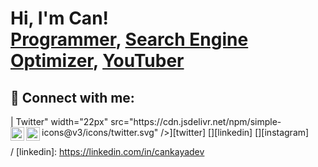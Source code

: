 <h1>Hi, I'm Can! <br/><a href="https://github.com/cankayadev
1">Programmer</a>, <a href="https://www.linkedin.com/in/cankayadev
/">Search Engine Optimizer</a>, <a href="https://www.youtube.com/c/cankayadev
">YouTuber</a></h1>

<!-- <h2>👨‍💻 Software Development Projects:</h2>

- <b>Data Structures and Algorithms Practice (AlgoExpert)</b>
  - [Praciting DS & Algos in Python](https://github.com/cankayadev
1/Algorithms-Practice)
- <b>Full Stack Web App (React, NodeJS, Azure, and Machine Learning Components)</b>
  - [Image Analysis Middleware](https://github.com/cankayadev
1/4chan-Image-Analysis-Middleware-C964) <b><i>(Potentially NSFW)</b></i>
- <b>PowerShell</b>
  - [Windows EventLog: Failed RDP Logins Source IP to full GeoData Conversion](https://github.com/cankayadev
1/Sentinel-Lab)
  - [JWipe (Disk Wiping Utility)](https://github.com/cankayadev
1/Jwipe.PowerShell)
  - [Active Directory Bulk User Creation](https://github.com/cankayadev
1/AD_PS)
  - [FIM (File Integrity Monitor)](https://github.com/cankayadev
1/PowerShell-Integrity-FIM)
- <b>C# (.NET Desktop Applications)</b>
  - [Ransomware Proof of Concept (Encrypter)](https://github.com/cankayadev
1/EncrypterPOC)
  - [Ransomware Proof of Concept (Decrypter)](https://github.com/cankayadev
1/DecrypterPOC)
  - [Keylogger with Email Capability](https://github.com/cankayadev
1/Key-Logger-With-Email)
- <b>Python</b>
  - [Package Delivery Application (Datastructures and Algorithms Demo)](https://github.com/cankayadev
1/Package-Delivery-Pathfinding-Algorithm)

<h2>📺 Popular YouTube Videos</h2>

- [How to get into Cybersecurity Starting From Zero](https://www.youtube.com/watch?v=a83ASGn_V_s)
- [A Day in the Life of a Cybersecurity Anayst](https://www.youtube.com/watch?v=uHy3oM7NnoU)
- [How to Create a KeyLogger (C#)](https://www.youtube.com/watch?v=N-L9hklSlNk)
- [Ransomware Demonstration (C#)](https://www.youtube.com/watch?v=OfvdQeh79s0)
- [Is WGU Legit?](https://www.youtube.com/watch?v=E2MwRWxDBkA) -->

<h2> 🤳 Connect with me:</h2>
<!--
[<img align="left" alt="cankayadev | YouTube" width="22px" src="https://cdn.jsdelivr.net/npm/simple-icons@v3/icons/youtube.svg" />][youtube]
[<img align="left" alt="cankayadev -->
 | Twitter" width="22px" src="https://cdn.jsdelivr.net/npm/simple-icons@v3/icons/twitter.svg" />][twitter]
[<img align="left" alt="cankayadev | LinkedIn" width="22px" src="https://cdn.jsdelivr.net/npm/simple-icons@v3/icons/linkedin.svg" />][linkedin]
[<img align="left" alt="cankayadev
 | Instagram" width="22px" src="https://cdn.jsdelivr.net/npm/simple-icons@v3/icons/instagram.svg" />][instagram]

[twitter]: https://twitter.com/cankayadev
<!-- [youtube]: https://www.youtube.com/c/cankayadev -->
[instagram]: https://www.instagram.com/cankayadev
/
[linkedin]: https://linkedin.com/in/cankayadev


<!--
**cankayadev
1/cankayadev
1** is a ✨ _special_ ✨ repository because its `README.md` (this file) appears on your GitHub profile.

Here are some ideas to get you started:

- 🔭 I’m currently working on ...

- 👯 I’m looking to collaborate on ...
- 🤔 I’m looking for help with ...
- 💬 Ask me about ...
- 📫 How to reach me: ...
- 😄 Pronouns: ...
- ⚡ Fun fact: ...
-->
